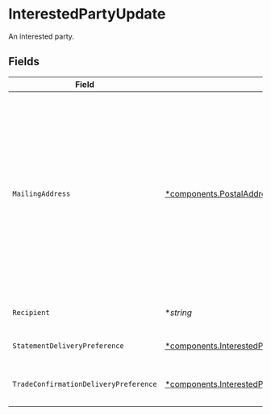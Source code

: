 # InterestedPartyUpdate

An interested party.


## Fields

| Field                                                                                                                                                                                                                                                                                                                                                                                                                                                                                                                                                                                                                                                                                                                                                            | Type                                                                                                                                                                                                                                                                                                                                                                                                                                                                                                                                                                                                                                                                                                                                                             | Required                                                                                                                                                                                                                                                                                                                                                                                                                                                                                                                                                                                                                                                                                                                                                         | Description                                                                                                                                                                                                                                                                                                                                                                                                                                                                                                                                                                                                                                                                                                                                                      | Example                                                                                                                                                                                                                                                                                                                                                                                                                                                                                                                                                                                                                                                                                                                                                          |
| ---------------------------------------------------------------------------------------------------------------------------------------------------------------------------------------------------------------------------------------------------------------------------------------------------------------------------------------------------------------------------------------------------------------------------------------------------------------------------------------------------------------------------------------------------------------------------------------------------------------------------------------------------------------------------------------------------------------------------------------------------------------- | ---------------------------------------------------------------------------------------------------------------------------------------------------------------------------------------------------------------------------------------------------------------------------------------------------------------------------------------------------------------------------------------------------------------------------------------------------------------------------------------------------------------------------------------------------------------------------------------------------------------------------------------------------------------------------------------------------------------------------------------------------------------- | ---------------------------------------------------------------------------------------------------------------------------------------------------------------------------------------------------------------------------------------------------------------------------------------------------------------------------------------------------------------------------------------------------------------------------------------------------------------------------------------------------------------------------------------------------------------------------------------------------------------------------------------------------------------------------------------------------------------------------------------------------------------- | ---------------------------------------------------------------------------------------------------------------------------------------------------------------------------------------------------------------------------------------------------------------------------------------------------------------------------------------------------------------------------------------------------------------------------------------------------------------------------------------------------------------------------------------------------------------------------------------------------------------------------------------------------------------------------------------------------------------------------------------------------------------- | ---------------------------------------------------------------------------------------------------------------------------------------------------------------------------------------------------------------------------------------------------------------------------------------------------------------------------------------------------------------------------------------------------------------------------------------------------------------------------------------------------------------------------------------------------------------------------------------------------------------------------------------------------------------------------------------------------------------------------------------------------------------- |
| `MailingAddress`                                                                                                                                                                                                                                                                                                                                                                                                                                                                                                                                                                                                                                                                                                                                                 | [*components.PostalAddressUpdate](../../models/components/postaladdressupdate.md)                                                                                                                                                                                                                                                                                                                                                                                                                                                                                                                                                                                                                                                                                | :heavy_minus_sign:                                                                                                                                                                                                                                                                                                                                                                                                                                                                                                                                                                                                                                                                                                                                               | Represents a postal address, e.g. for postal delivery or payments addresses. Given a postal address, a postal service can deliver items to a premise, P.O. Box or similar. It is not intended to model geographical locations (roads, towns, mountains).<br/><br/> In typical usage an address would be created via user input or from importing existing data, depending on the type of process.<br/><br/> Advice on address input / editing: - Use an i18n-ready address widget such as  https://github.com/google/libaddressinput) - Users should not be presented with UI elements for input or editing of  fields outside countries where that field is used.<br/><br/> For more guidance on how to use this schema, please see: https://support.google.com/business/answer/6397478 |                                                                                                                                                                                                                                                                                                                                                                                                                                                                                                                                                                                                                                                                                                                                                                  |
| `Recipient`                                                                                                                                                                                                                                                                                                                                                                                                                                                                                                                                                                                                                                                                                                                                                      | **string*                                                                                                                                                                                                                                                                                                                                                                                                                                                                                                                                                                                                                                                                                                                                                        | :heavy_minus_sign:                                                                                                                                                                                                                                                                                                                                                                                                                                                                                                                                                                                                                                                                                                                                               | The sending address name for mailings to Interested Parties The name of an Interested Party; Used for envelope/communication addressing                                                                                                                                                                                                                                                                                                                                                                                                                                                                                                                                                                                                                          | John Dough                                                                                                                                                                                                                                                                                                                                                                                                                                                                                                                                                                                                                                                                                                                                                       |
| `StatementDeliveryPreference`                                                                                                                                                                                                                                                                                                                                                                                                                                                                                                                                                                                                                                                                                                                                    | [*components.InterestedPartyUpdateStatementDeliveryPreference](../../models/components/interestedpartyupdatestatementdeliverypreference.md)                                                                                                                                                                                                                                                                                                                                                                                                                                                                                                                                                                                                                      | :heavy_minus_sign:                                                                                                                                                                                                                                                                                                                                                                                                                                                                                                                                                                                                                                                                                                                                               | Delivery method instruction for account statements for a given Interested Party; Can be `DIGITAL`, `PHYSICAL`, `SUPPRESS`; Defaults to `PHYSICAL` on party creation                                                                                                                                                                                                                                                                                                                                                                                                                                                                                                                                                                                              | DIGITAL                                                                                                                                                                                                                                                                                                                                                                                                                                                                                                                                                                                                                                                                                                                                                          |
| `TradeConfirmationDeliveryPreference`                                                                                                                                                                                                                                                                                                                                                                                                                                                                                                                                                                                                                                                                                                                            | [*components.InterestedPartyUpdateTradeConfirmationDeliveryPreference](../../models/components/interestedpartyupdatetradeconfirmationdeliverypreference.md)                                                                                                                                                                                                                                                                                                                                                                                                                                                                                                                                                                                                      | :heavy_minus_sign:                                                                                                                                                                                                                                                                                                                                                                                                                                                                                                                                                                                                                                                                                                                                               | Delivery method instruction for trade confirmations for a given Interested Party record; Can be `DIGITAL`, `PHYSICAL`, `SUPPRESS`; Defaults to `PHYSICAL` on party creation                                                                                                                                                                                                                                                                                                                                                                                                                                                                                                                                                                                      | DIGITAL                                                                                                                                                                                                                                                                                                                                                                                                                                                                                                                                                                                                                                                                                                                                                          |